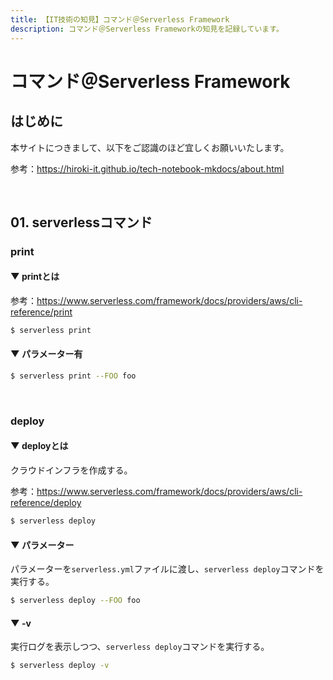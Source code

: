 ```yaml
---
title: 【IT技術の知見】コマンド＠Serverless Framework
description: コマンド＠Serverless Frameworkの知見を記録しています。
---
```


# コマンド＠Serverless Framework

## はじめに

本サイトにつきまして、以下をご認識のほど宜しくお願いいたします。

参考：https://hiroki-it.github.io/tech-notebook-mkdocs/about.html

<br>

## 01. serverlessコマンド

### print

#### ▼ printとは

参考：https://www.serverless.com/framework/docs/providers/aws/cli-reference/print

```bash
$ serverless print
```

#### ▼ パラメーター有

```bash
$ serverless print --FOO foo
```

<br>

### deploy

#### ▼ deployとは

クラウドインフラを作成する。

参考：https://www.serverless.com/framework/docs/providers/aws/cli-reference/deploy


```bash
$ serverless deploy
```

#### ▼ パラメーター

パラメーターを```serverless.yml```ファイルに渡し、```serverless deploy```コマンドを実行する。

```bash
$ serverless deploy --FOO foo
```

#### ▼ -v

実行ログを表示しつつ、```serverless deploy```コマンドを実行する。

```bash
$ serverless deploy -v
```

<br>
